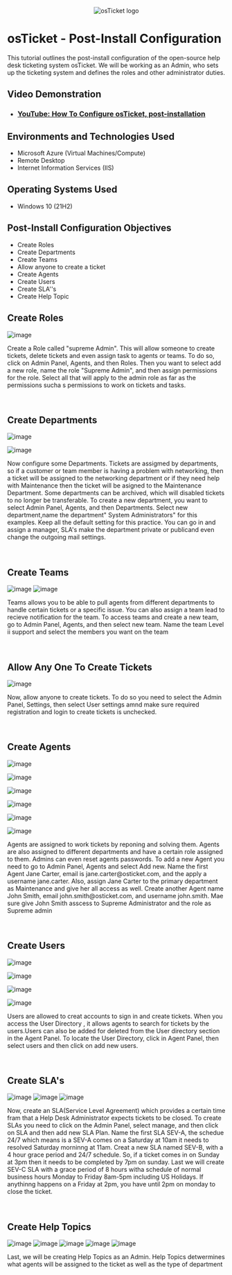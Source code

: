 


<p align="center">
<img src="https://i.imgur.com/Clzj7Xs.png" alt="osTicket logo"/>
</p>

<h1>osTicket - Post-Install Configuration</h1>
This tutorial outlines the post-install configuration of the open-source help desk ticketing system osTicket. We will be working as an Admin, who sets up the ticketing system and defines the roles and other administrator duties.<br />


<h2>Video Demonstration</h2>

- ### [YouTube: How To Configure osTicket, post-installation](https://www.youtube.com)

<h2>Environments and Technologies Used</h2>

- Microsoft Azure (Virtual Machines/Compute)
- Remote Desktop
- Internet Information Services (IIS)

<h2>Operating Systems Used </h2>

- Windows 10</b> (21H2)

<h2>Post-Install Configuration Objectives</h2>

- Create Roles
- Create Departments
- Create Teams
- Allow anyone to create a ticket
- Create Agents
- Create Users
- Create SLA''s
- Create Help Topic

<h2>Create Roles</h2>


![image](https://github.com/kavismith/post-install-config/assets/143667203/37246ada-bb18-4d8d-9699-ebf28abaaed8)

</p>
<p>
Create a Role called "supreme Admin". This will allow someone to create tickets, delete tickets and even assign task to agents or teams. To do so, click on Admin Panel, Agents, and then Roles. Then you want to select add a new role, name the role "Supreme Admin", and then assign permissions for the role. Select all that will apply to the admin role as far as the permissions sucha s permissions to work on tickets and tasks. 
</p>
<br />

<h2>Create Departments</h2>

![image](https://github.com/kavismith/post-install-config/assets/143667203/55c1db44-a4a0-496a-a724-a03ed91f60a2)

![image](https://github.com/kavismith/post-install-config/assets/143667203/7c6a3d83-39e5-4d40-873b-c74590609f72)


</p>
<p>Now configure some Departments. Tickets are assigmed by departments, so if a customer or team member is having a problem with networking, then a ticket will be assigned to the networking department or if they need help with Maintenance then the ticket will be asigned to the Maintenance Department. Some departments can be archived, which will disabled tickets to no longer be transferable. To create a new department, you want to select Admin Panel, Agents, and  then Departments. Select new department,name the department" System Administrators" for this examples. Keep all the default setting for this practice. You can go in and assign a manager, SLA's make the department private or publicand even change the outgoing mail settings. 
</p>
<br />

<h2>Create Teams</h2>

![image](https://github.com/kavismith/post-install-config/assets/143667203/5d57214c-2070-42a8-9320-b50e57f2938a)
![image](https://github.com/kavismith/post-install-config/assets/143667203/b3c4c8a9-2cf6-47b7-a886-7fcdaa0ba7b7)

</p>
<p>
Teams allows you to be able to pull agents from different departments to handle certain tickets or a  specific issue. You can also assign a team lead to recieve notification for the team. To access teams and create a new team, go to Admin Panel, Agents, and then select new team. Name the team Level ii support and select the  members you want on the team
</p>
<br />

<h2>Allow Any One To Create Tickets</h2>


![image](https://github.com/kavismith/post-install-config/assets/143667203/e438523e-95c6-4638-800f-a3f1b4a91cf4)


</p>
<p>
Now, allow anyone to create tickets. To do so you need to select the Admin Panel, Settings, then select User settings amnd make sure required registration and login to create tickets is unchecked.

</p>
<br />

<h2>Create Agents</h2>
  
![image](https://github.com/kavismith/post-install-config/assets/143667203/49789ff9-b98e-480c-a32d-6650ceffbf93)

![image](https://github.com/kavismith/post-install-config/assets/143667203/8bb78118-34c2-4b89-a349-5fa869c52892)

![image](https://github.com/kavismith/post-install-config/assets/143667203/d2acc3f6-cc8e-4b7d-b017-cf95befb0bc6)

![image](https://github.com/kavismith/post-install-config/assets/143667203/1ef46656-8999-44b2-97b9-913ea0810399)

![image](https://github.com/kavismith/post-install-config/assets/143667203/4fa26003-a442-4cd0-862d-9bbc08d425b9)

![image](https://github.com/kavismith/post-install-config/assets/143667203/a476d19c-9de7-4837-aba3-cba565d295e7)

</p>
<p>
Agents are assigned to work tickets by reponing and solving them. Agents are also assigned to different departments and have a certain role assigned to them. Admins can even reset agents passwords. To add a new Agent you need to go to Admin Panel, Agents and select Add new. Name the first Agent Jane Carter, email is jane.carter@osticket.com, and the apply a username jane.carter. Also, assign Jane Carter to the primary department as Maintenance and give her all access as well. Create another Agent name John Smith, email john.smith@osticket.com, and username john.smith. Mae sure give John Smith asscess to Supreme Administrator and the role as Supreme admin
</p>
<br />

<h2>Create Users</h2>

![image](https://github.com/kavismith/post-install-config/assets/143667203/2b230105-3130-4c01-9cdf-cd8142d6faff)

![image](https://github.com/kavismith/post-install-config/assets/143667203/5b9e4b78-ba2d-48b8-afb1-7a31f9bbbeb2)


![image](https://github.com/kavismith/post-install-config/assets/143667203/38064188-15af-455f-9930-672407491a33)

![image](https://github.com/kavismith/post-install-config/assets/143667203/7494b2f8-1b29-4f0d-bc5c-6dfb8e024581)


</p>
<p>
Users are allowed to creat accounts to sign in and create tickets. When you access the User Directory , it allows agents to search for tickets by the users.Users can also be added for deleted from the User directory section in the Agent Panel. To locate the User Directory, click in Agent Panel, then select users and then click on add new users. 
</p>
<br />


<h2>Create SLA's</h2>


![image](https://github.com/kavismith/post-install-config/assets/143667203/888520cd-05a6-4008-9e7e-c5cefeab843b)
![image](https://github.com/kavismith/post-install-config/assets/143667203/ff11302a-c1d4-4ee4-a4df-7c12b10d1c7e)
![image](https://github.com/kavismith/post-install-config/assets/143667203/cba6043d-041f-4ad2-88eb-399299f0c4fc)



</p>
<p>
Now, create an SLA(Service Level Agreement) which provides a certain time fram that a Help Desk Administrator expects tickets to be closed. To create SLAs you need to click on the Admin Panel, select manage, and then click on SLA and then add new SLA Plan. Name the first SLA SEV-A, the schedue 24/7 which means is a SEV-A comes on a Saturday at 10am it needs to resolved Saturday morninng at 11am. Creat a new SLA named SEV-B, with a 4 hour grace period and 24/7 schedule. So, if a ticket comes in on Sunday at 3pm then it needs to be completed by 7pm on sunday. Last we will create SEV-C SLA with a grace period of 8 hours witha  schedule of normal business hours Monday to Friday 8am-5pm including US Holidays. If anythinng happens on a Friday at 2pm, you have until 2pm on monday to close the ticket. 
</p>
<br />

<h2>Create Help Topics</h2>


![image](https://github.com/kavismith/post-install-config/assets/143667203/1e4a6fa1-0891-4cfc-a2ce-ec1dc6f4f60e)
![image](https://github.com/kavismith/post-install-config/assets/143667203/ad7d5c6a-4712-4119-8cb1-1c022550f994)
![image](https://github.com/kavismith/post-install-config/assets/143667203/f747d8b4-0f0e-4b9f-8a0d-b1e34e7d244b)
![image](https://github.com/kavismith/post-install-config/assets/143667203/08b9d0c7-7e11-4af4-a51e-8358e0c88d7d)
![image](https://github.com/kavismith/post-install-config/assets/143667203/279d566d-c649-4e16-bb50-dc545da1187f)



</p>
<p>
Last, we will be creating Help Topics as an Admin. Help Topics detwermines what agents will be assigned to the ticket as well as the type of department
</p>
<br />
